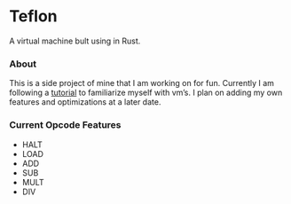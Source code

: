 # Teflon
A virtual machine bult using in Rust.

### About
This is a side project of mine that I am working on for fun. Currently I am following a [tutorial](https://blog.subnetzero.io/post/building-language-vm-part-01/) to familiarize myself with vm’s. I plan on adding my own features and optimizations at a later date.

### Current Opcode Features
- HALT
- LOAD
- ADD
- SUB
- MULT
- DIV
